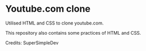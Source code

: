 # Youtube.com clone

Utilised HTML and CSS to clone youtube.com.

This repository also contains some practices of HTML and CSS.

Credits: SuperSimpleDev 
